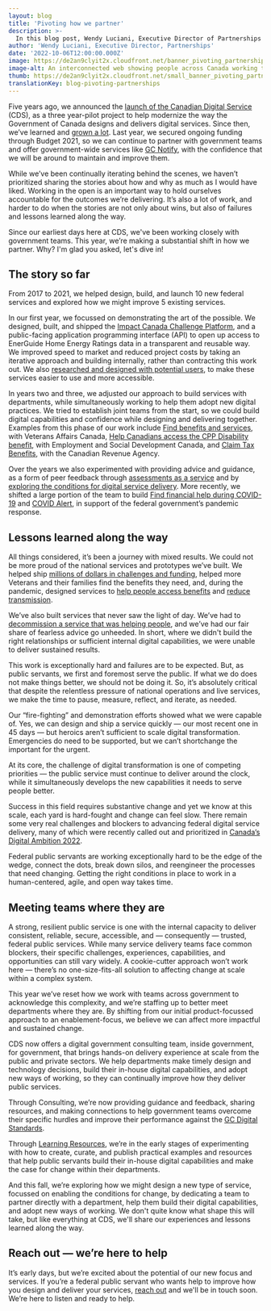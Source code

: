 ```yaml
---
layout: blog
title: 'Pivoting how we partner'
description: >-
  In this blog post, Wendy Luciani, Executive Director of Partnerships looks back at 5 years of working with teams across government to improve digital service delivery for people, and what lies ahead for our Partnerships team at the Canadian Digital Service. 
author: 'Wendy Luciani, Executive Director, Partnerships'
date: '2022-10-06T12:00:00.000Z'
image: https://de2an9clyit2x.cloudfront.net/banner_pivoting_partnerships_d296e0dc14.jpg
image-alt: An interconnected web showing people across Canada working together to provide digital services. They put people at the heart of their work.
thumb: https://de2an9clyit2x.cloudfront.net/small_banner_pivoting_partnerships_d296e0dc14.jpg
translationKey: blog-pivoting-partnerships
---
```

Five years ago, we announced the [launch of the Canadian Digital Service](https://digital.canada.ca/2017/07/18/launch-of-the-canadian-digital-service/) (CDS), as a three year-pilot project to help modernize the way the Government of Canada designs and delivers digital services. Since then, we’ve learned and [grown a lot](https://digital.canada.ca/meet-the-team/). Last year, we secured ongoing funding through Budget 2021, so we can continue to partner with government teams and offer government-wide services like [GC Notify](https://notification.canada.ca/), with the confidence that we will be around to maintain and improve them.

While we’ve been continually iterating behind the scenes, we haven’t prioritized sharing the stories about how and why as much as I would have liked. Working in the open is an important way to hold ourselves accountable for the outcomes we’re delivering. It’s also a lot of work, and harder to do when the stories are not only about wins, but also of failures and lessons learned along the way.  

Since our earliest days here at CDS, we've been working closely with government teams. This year, we’re making a substantial shift in how we partner. Why? I'm glad you asked, let's dive in! 

## The story so far
From 2017 to 2021, we helped design, build, and launch 10 new federal services and explored how we might improve 5 existing services. 

In our first year, we focussed on demonstrating the art of the possible. We designed, built, and shipped the [Impact Canada Challenge Platform](https://impact.canada.ca/en/challenges), and a public-facing application programming interface (API) to open up access to EnerGuide Home Energy Ratings data in a transparent and reusable way. We improved speed to market and reduced project costs by taking an iterative approach and building internally, rather than contracting this work out. We also [researched and designed with potential users](https://digital.canada.ca/2018/02/15/a-conducting-user-research-with-nrcan/), to make these services easier to use and more accessible.

In years two and three, we adjusted our approach to build services with departments, while simultaneously working to help them adopt new digital practices. We tried to establish joint teams from the start, so we could build digital capabilities and confidence while designing and delivering together. Examples from this phase of our work include [Find benefits and services](https://cds-snc.github.io/vac-find-benefits-and-services-documentation/), with Veterans Affairs Canada, [Help Canadians access the CPP Disability benefit](https://cds-snc.github.io/cpp-disability-documentation/), with Employment and Social Development Canada, and [Claim Tax Benefits](https://cds-snc.github.io/claim-tax-benefits-documentation/information-about-claim-tax-benefits/), with the Canadian Revenue Agency. 

Over the years we also experimented with providing advice and guidance, as a form of peer feedback through  [assessments as a service](https://digital.canada.ca/2019/08/06/building-a-community-of-practice-by-offering-assessments-as-a-service/) and by [exploring the conditions for digital service delivery](https://digital.canada.ca/2021/04/07/exploring-the-conditions-for-digital-service-delivery/). More recently, we shifted a large portion of the team to build [Find financial help during COVID-19](https://cds-snc.github.io/c19-benefits-prestations-docs/home/) and [COVID Alert](https://articles.alpha.canada.ca/covid-alert-alerte-covid/), in support of the federal government’s pandemic response.

## Lessons learned along the way 

All things considered, it’s been a journey with mixed results. We could not be more proud of the national services and prototypes we’ve built. We helped ship [millions of dollars in challenges and funding](https://impact.canada.ca/en/about), helped more Veterans and their families find the benefits they need, and, during the pandemic, designed services to [help people access benefits](https://cds-snc.github.io/c19-benefits-prestations-docs/home/) and [reduce transmission](https://articles.alpha.canada.ca/covid-alert-alerte-covid/). 

We’ve also built services that never saw the light of day. We’ve had to [decommission a service that was helping people](https://digital.canada.ca/2018/04/13/reschedule-a-citizenship-appointment/), and we’ve had our fair share of fearless advice go unheeded. In short, where we didn't build the right relationships or sufficient internal digital capabilities, we were unable to deliver sustained results. 

This work is exceptionally hard and failures are to be expected. But, as public servants, we first and foremost serve the public. If what we do does not make things better, we should not be doing it. So, it’s absolutely critical that despite the relentless pressure of national operations and live services, we make the time to pause, measure, reflect, and iterate, as needed. 

Our “fire-fighting” and demonstration efforts showed what we were capable of. Yes, we can design and ship a service quickly — our most recent one in 45 days — but heroics aren’t sufficient to scale digital transformation. Emergencies do need to be supported, but we can’t shortchange the important for the urgent. 

At its core, the challenge of digital transformation is one of competing priorities — the public service must continue to deliver around the clock, while it simultaneously develops the new capabilities it needs to serve people better.  

Success in this field requires substantive change and yet we know at this scale, each yard is hard-fought and change can feel slow. There remain some very real challenges and blockers to advancing federal digital service delivery, many of which were recently called out and prioritized in [Canada’s Digital Ambition 2022](https://www.canada.ca/en/government/system/digital-government/government-canada-digital-operations-strategic-plans/canada-digital-ambition.html).  

Federal public servants are working exceptionally hard to be the edge of the wedge, connect the dots, break down silos, and reengineer the processes that need changing. Getting the right conditions in place to work in a human-centered, agile, and open way takes time. 

## Meeting teams where they are 

A strong, resilient public service is one with the internal capacity to deliver consistent, reliable, secure, accessible, and — consequently — trusted, federal public services. While many service delivery teams face common blockers, their specific challenges, experiences, capabilities, and opportunities can still vary widely. A cookie-cutter approach won’t work here — there’s no one-size-fits-all solution to affecting change at scale within a complex system. 
 
This year we’ve reset how we work with teams across government to acknowledge this complexity, and we’re staffing up to better meet departments where they are. By shifting from our initial product-focussed approach to an enablement-focus, we believe we can affect more impactful and sustained change. 
 
CDS now offers a digital government consulting team, inside government, for government, that brings hands-on delivery experience at scale from the public and private sectors. We help departments make timely design and technology decisions, build their in-house digital capabilities, and adopt new ways of working, so they can continually improve how they deliver public services.
 
Through Consulting, we’re now providing guidance and feedback, sharing resources, and making connections to help government teams overcome their specific hurdles and improve their performance against the [GC Digital Standards](https://www.canada.ca/en/government/system/digital-government/government-canada-digital-standards.html). 

Through [Learning Resources](https://resources.alpha.canada.ca/), we’re in the early stages of experimenting with how to create, curate, and publish practical examples and resources that help public servants build their in-house digital capabilities and make the case for change within their departments. 

And this fall, we’re exploring how we might design a new type of service, focussed on enabling the conditions for change, by dedicating a team to partner directly with a department, help them build their digital capabilities, and adopt new ways of working. We don't quite know what shape this will take, but like everything at CDS, we'll share our experiences and lessons learned along the way.
 
## Reach out — we’re here to help

It’s early days, but we’re excited about the potential of our new focus and services. If you’re a federal public servant who wants help to improve how you design and deliver your services, [reach out](https://forms-formulaires.alpha.canada.ca/form-builder/support/contactus) and we'll be in touch soon. We’re here to listen and ready to help. 
